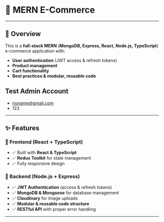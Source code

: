 # 🚀 MERN E-Commerce  
---

## 📌 Overview  
This is a **full-stack MERN** (**MongoDB, Express, React, Node.js, TypeScript**) e-commerce application with:  
- **User authentication** (JWT access & refresh tokens)  
- **Product management**  
- **Cart functionality**  
- **Best practices & modular, reusable code**  

## Test Admin Account
- noname@gmail.com
- 123
---

## ✨ Features  

### 🔹 Frontend (React + TypeScript)  
- ✅ Built with **React & TypeScript**  
- ✅ **Redux Toolkit** for state management  
- ✅ Fully responsive design  

### 🔹 Backend (Node.js + Express)  
- ✅ **JWT Authentication** (access & refresh tokens)  
- ✅ **MongoDB & Mongoose** for database management  
- ✅ **Cloudinary** for image uploads  
- ✅ **Modular & reusable code structure**  
- ✅ **RESTful API** with proper error handling  

---
